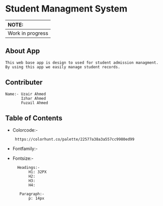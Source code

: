# Student Managment System

| NOTE: |
| :--- |
| Work in progress |

## About App
    This web base app is design to used for student admission managment.
    By using this app we easily manage student records.
    
## Contributer
    Name:- Uzair Ahmed
           Izhar Ahmed
           Fuzail Ahmed
## Table of Contents

* Colorcode:- 
      
       https://colorhunt.co/palette/22577a38a3a557cc9980ed99

* Fontfamily:-

* Fontsize:-

        Headings:-
             H1: 32PX
             H2:
             H3:
             H4:

         Paragraph:-
             p: 14px

